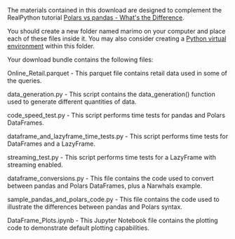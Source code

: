 The materials contained in this download are designed to complement the RealPython tutorial [Polars vs pandas - What's the Difference](https://realpython.com/polars-vs-pandas-difference/).

You should create a new folder named marimo on your computer and place each of these files inside it. You may also consider creating a [Python virtual environment](https://realpython.com/python-virtual-environments-a-primer/) within this folder.

Your download bundle contains the following files:



Online\_Retail.parquet		 	- This parquet file contains retail data used in some of the queries.

data\_generation.py		 	- This script contains the data\_generation() function used to generate different quantities of data.

code\_speed\_test.py		 		- This script performs time tests for pandas and Polars DataFrames.

dataframe\_and\_lazyframe\_time\_tests.py	- This script performs time tests for DataFrames and a LazyFrame.

streaming\_test.py	                - This script performs time tests for a LazyFrame with streaming enabled.



dataframe\_conversions.py	 		- This file contains the code used to convert between pandas and Polars DataFrames, plus a Narwhals example.

sample\_pandas\_and\_polars\_code.py 	- This file contains the code used to illustrate the differences between pandas and Polars syntax.

DataFrame\_Plots.ipynb				- This Jupyter Notebook file contains the plotting code to demonstrate default plotting capabilities.

